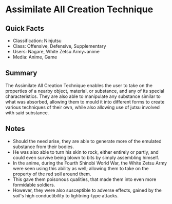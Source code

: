 # Assimilate All Creation Technique

## Quick Facts
- Classification: Ninjutsu
- Class: Offensive, Defensive, Supplementary
- Users: Nagare, White Zetsu Army~anime
- Media: Anime, Game

## Summary
The Assimilate All Creation Technique enables the user to take on the properties of a nearby object, material, or substance, and any of its special characteristics. They are also able to manipulate any substance similar to what was absorbed, allowing them to mould it into different forms to create various techniques of their own, while also allowing use of jutsu involved with said substance.

## Notes
- Should the need arise, they are able to generate more of the emulated substance from their bodies.
- He was also able to turn his skin to rock, either entirely or partly, and could even survive being blown to bits by simply assembling himself.
- In the anime, during the Fourth Shinobi World War, the White Zetsu Army were seen using this ability as well; allowing them to take on the property of the red soil around them.
- This gave them poisonous qualities, that made them into even more formidable soldiers.
- However, they were also susceptible to adverse effects, gained by the soil's high conductibility to lightning-type attacks.
